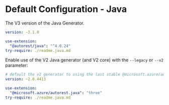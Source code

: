 # Default Configuration - Java

The V3 version of the Java Generator.

```yaml $(java) && !$(legacy) && !$(v2) && !isRequested('@microsoft.azure/autorest.java')
version: ~3.1.0

use-extension:
  "@autorest/java": "^4.0.24"
try-require: ./readme.java.md
```

Enable use of the V2 Java generator (and V2 core) with the `--legacy` or `--v2` parameter:

```yaml $(java) && ($(legacy) || $(v2) || isRequested('@microsoft.azure/autorest.java'))
# default the v2 generator to using the last stable @microsoft.azure/autorest-core
version: ~2.0.4413

use-extension:
  "@microsoft.azure/autorest.java": "three"
try-require: ./readme.java.md
```
